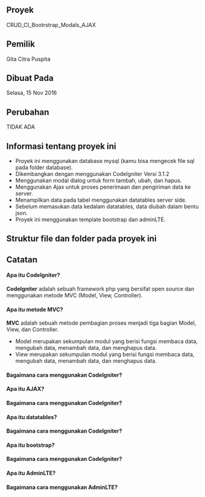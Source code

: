 <h2>Proyek</h2>
CRUD_CI_Bootrstrap_Modals_AJAX
<h2>Pemilik</h2>
Gita Citra Puspita
<h2>Dibuat Pada</h2>
Selasa, 15 Nov 2016

<h2>Perubahan</h2>
TIDAK ADA

<h2>Informasi tentang proyek ini</h2>
<ul>
	<li>Proyek ini menggunakan database mysql (kamu bisa mengecek file sql pada folder database).</li>
	<li>Dikembangkan dengan menggunakan CodeIgniter Versi 3.1.2</li>
	<li>Menggunakan modal dialog untuk form tambah, ubah, dan hapus.</li>
	<li>Menggunakan Ajax untuk proses penerimaan dan pengiriman data ke server.</li>
	<li>Menampilkan data pada tabel menggunakan datatables server side.</li>
	<li>Sebelum memasukan data kedalam datatables, data diubah dalam bentu json.</li>
	<li>Proyek ini menggunakan template bootstrap dan adminLTE.</li>
</ul>

<h2>Struktur file dan folder pada proyek ini</h2>
<ul>
</ul>

<h2>Catatan</h2>

<h4>Apa itu CodeIgniter?</h4>
<p>
	<b>CodeIgniter</b> adalah sebuah framework php yang bersifat open source dan menggunakan metode MVC (Model, View, Controller). 
</p>
<h4>Apa itu metode MVC?</h4>
<p>
	<b>MVC</b> adalah sebuah metode pembagian proses menjadi tiga bagian Model, View, dan Controller. 
	<ul>
		<li>Model merupakan sekumpulan modul yang berisi fungsi membaca data, mengubah data, menambah data, dan menghapus data.</li>
		<li>View merupakan sekumpulan modul yang berisi fungsi membaca data, mengubah data, menambah data, dan menghapus data.</li>
	</ul>
</p>
<h4>Bagaimana cara menggunakan CodeIgniter?</h4>
<h4>Apa itu AJAX?</h4>
<h4>Bagaimana cara menggunakan CodeIgniter?</h4>
<h4>Apa itu datatables?</h4>
<h4>Bagaimana cara menggunakan CodeIgniter?</h4>
<h4>Apa itu bootstrap?</h4>
<h4>Bagaimana cara menggunakan CodeIgniter?</h4>
<h4>Apa itu AdminLTE?</h4>
<h4>Bagaimana cara menggunakan AdminLTE?</h4>